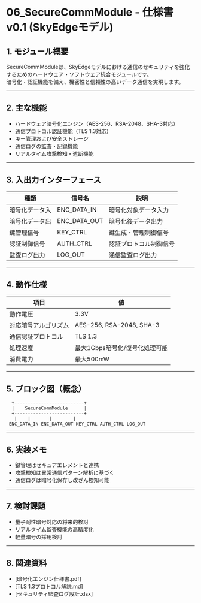 # 06_SecureCommModule - 仕様書 v0.1 (SkyEdgeモデル)

## 1. モジュール概要

SecureCommModuleは、SkyEdgeモデルにおける通信のセキュリティを強化するためのハードウェア・ソフトウェア統合モジュールです。  
暗号化・認証機能を備え、機密性と信頼性の高いデータ通信を実現します。

---

## 2. 主な機能

- ハードウェア暗号化エンジン（AES-256、RSA-2048、SHA-3対応）  
- 通信プロトコル認証機能（TLS 1.3対応）  
- キー管理および安全ストレージ  
- 通信ログの監査・記録機能  
- リアルタイム攻撃検知・遮断機能

---

## 3. 入出力インターフェース

| 種類           | 信号名           | 説明                                   |
|----------------|------------------|----------------------------------------|
| 暗号化データ入 | ENC_DATA_IN      | 暗号化対象データ入力                     |
| 暗号化データ出 | ENC_DATA_OUT     | 暗号化後データ出力                       |
| 鍵管理信号     | KEY_CTRL         | 鍵生成・管理制御信号                     |
| 認証制御信号   | AUTH_CTRL        | 認証プロトコル制御信号                   |
| 監査ログ出力   | LOG_OUT          | 通信監査ログ出力                        |

---

## 4. 動作仕様

| 項目               | 値                                   |
|--------------------|-------------------------------------|
| 動作電圧           | 3.3V                               |
| 対応暗号アルゴリズム | AES-256, RSA-2048, SHA-3           |
| 通信認証プロトコル | TLS 1.3                            |
| 処理速度           | 最大1Gbps暗号化/復号化処理可能      |
| 消費電力           | 最大500mW                          |

---

## 5. ブロック図（概念）

```
  +--------------------------+
  |    SecureCommModule      |
  +--------------------------+
   |    |       |        |
 ENC_DATA_IN ENC_DATA_OUT KEY_CTRL AUTH_CTRL LOG_OUT
```

---

## 6. 実装メモ

- 鍵管理はセキュアエレメントと連携  
- 攻撃検知は異常通信パターン解析に基づく  
- 通信ログは暗号化保存し改ざん検知可能

---

## 7. 検討課題

- 量子耐性暗号対応の将来的検討  
- リアルタイム監査機能の高精度化  
- 軽量暗号の採用検討

---

## 8. 関連資料

- [暗号化エンジン仕様書.pdf]  
- [TLS 1.3プロトコル解説.md]  
- [セキュリティ監査ログ設計.xlsx]
